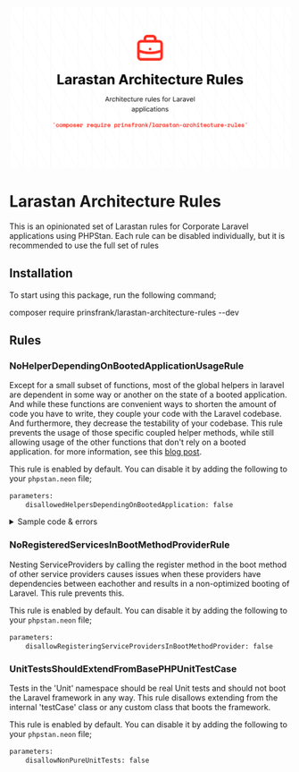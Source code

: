 <picture>
  <source srcset="docs/images/banner_dark.png" media="(prefers-color-scheme: dark)">
  <img src="docs/images/banner_light.png" alt="Banner">
</picture>

# Larastan Architecture Rules

This is an opinionated set of Larastan rules for Corporate Laravel applications using PHPStan. Each rule can be disabled individually, but it is recommended to use the full set of rules

## Installation

To start using this package, run the following command;

composer require prinsfrank/larastan-architecture-rules --dev

## Rules

### NoHelperDependingOnBootedApplicationUsageRule

Except for a small subset of functions, most of the global helpers in laravel are dependent in some way or another on the state of a booted application. And while these functions are convenient ways to shorten the amount of code you have to write, they couple your code with the Laravel codebase. And furthermore, they decrease the testability of your codebase. This rule prevents the usage of those specific coupled helper methods, while still allowing usage of the other functions that don't rely on a booted application. for more information, see this [blog post](https://prinsfrank.nl/2022/09/20/How-to-write-decoupled-unit-tests-in-Laravel).

This rule is enabled by default. You can disable it by adding the following to your `phpstan.neon` file;
```neon
parameters:
    disallowedHelpersDependingOnBootedApplication: false
```

<details>
    <summary>Sample code & errors</summary>

    The following code

    app_path();
    base_path();
    config_path();
    database_path();
    resource_path();
    public_path();
    lang_path();
    storage_path();
    resolve();
    app();
    abort_if();
    abort_unless();
    __();
    trans();
    trans_choice();
    action();
    asset();
    secure_asset();
    route();
    url();
    secure_url();
    redirect();
    to_route();
    back();
    config();
    logger();
    info();
    rescue();
    request();
    old();
    response();
    mix();
    auth();
    cookie();
    encrypt();
    decrypt();
    bcrypt();
    session();
    csrf_token();
    csrf_field();
    broadcast();
    dispatch();
    event();
    policy();
    view();
    validator();
    cache();
    env();
    abort();
    
    Will result in the following errors:
    
    Usage of the global function "app_path" is highly dependent on a booted application and makes this code tightly coupled. Instead, Inject Illuminate\Contracts\Foundation\Application and use method "path".
    Usage of the global function "base_path" is highly dependent on a booted application and makes this code tightly coupled. Instead, Inject Illuminate\Contracts\Foundation\Application and use method "basePath".
    Usage of the global function "config_path" is highly dependent on a booted application and makes this code tightly coupled. Instead, Inject Illuminate\Contracts\Foundation\Application and use method "configPath".
    Usage of the global function "database_path" is highly dependent on a booted application and makes this code tightly coupled. Instead, Inject Illuminate\Contracts\Foundation\Application and use method "databasePath".
    Usage of the global function "resource_path" is highly dependent on a booted application and makes this code tightly coupled. Instead, Inject Illuminate\Contracts\Foundation\Application and use method "resourcePath".
    Usage of the global function "public_path" is highly dependent on a booted application and makes this code tightly coupled. Instead, Inject Illuminate\Contracts\Foundation\Application and use method "publicPath".
    Usage of the global function "lang_path" is highly dependent on a booted application and makes this code tightly coupled. Instead, Inject Illuminate\Contracts\Foundation\Application and use method "langPath".
    Usage of the global function "storage_path" is highly dependent on a booted application and makes this code tightly coupled. Instead, Inject Illuminate\Contracts\Foundation\Application and use method "storagePath".
    Usage of the global function "resolve" is highly dependent on a booted application and makes this code tightly coupled. Instead, Inject Illuminate\Contracts\Foundation\Application and use method "make".
    Usage of the global function "app" is highly dependent on a booted application and makes this code tightly coupled. Instead, Inject Illuminate\Contracts\Foundation\Application and use method "make".
    Usage of the global function "abort_if" is highly dependent on a booted application and makes this code tightly coupled. Instead, Inject Illuminate\Contracts\Foundation\Application and use method "abort" within an if statement.
    Usage of the global function "abort_unless" is highly dependent on a booted application and makes this code tightly coupled. Instead, Inject Illuminate\Contracts\Foundation\Application and use method "abort" within an if statement.
    Usage of the global function "__" is highly dependent on a booted application and makes this code tightly coupled. Instead, Inject Illuminate\Translation\Translator and use method "translate".
    Usage of the global function "trans" is highly dependent on a booted application and makes this code tightly coupled. Instead, Inject Illuminate\Translation\Translator and use method "translate".
    Usage of the global function "trans_choice" is highly dependent on a booted application and makes this code tightly coupled. Instead, Inject Illuminate\Translation\Translator and use method "choice".
    Usage of the global function "action" is highly dependent on a booted application and makes this code tightly coupled. Instead, Inject Illuminate\Contracts\Routing\UrlGenerator and use method "action".
    Usage of the global function "asset" is highly dependent on a booted application and makes this code tightly coupled. Instead, Inject Illuminate\Contracts\Routing\UrlGenerator and use method "asset".
    Usage of the global function "secure_asset" is highly dependent on a booted application and makes this code tightly coupled. Instead, Inject Illuminate\Contracts\Routing\UrlGenerator and use method "asset" with the second parameter set to "true".,
    Usage of the global function "route" is highly dependent on a booted application and makes this code tightly coupled. Instead, Inject Illuminate\Contracts\Routing\UrlGenerator and use method "route".
    Usage of the global function "url" is highly dependent on a booted application and makes this code tightly coupled. Instead, Inject Illuminate\Contracts\Routing\UrlGenerator and use method "url", "current" for the current url, "full" for the full url or "previous" for the previous url.
    Usage of the global function "secure_url" is highly dependent on a booted application and makes this code tightly coupled. Instead, Inject Illuminate\Contracts\Routing\UrlGenerator and use method "url" with the third parameter set to "true".
    Usage of the global function "redirect" is highly dependent on a booted application and makes this code tightly coupled. Instead, Inject Illuminate\Routing\Redirector and use method "to".
    Usage of the global function "to_route" is highly dependent on a booted application and makes this code tightly coupled. Instead, Inject Illuminate\Routing\Redirector and use method "route".
    Usage of the global function "back" is highly dependent on a booted application and makes this code tightly coupled. Instead, Inject Illuminate\Routing\Redirector and use method "back".
    Usage of the global function "config" is highly dependent on a booted application and makes this code tightly coupled. Instead, Inject Illuminate\Config\Repository and use method "all" or "get".
    Usage of the global function "logger" is highly dependent on a booted application and makes this code tightly coupled. Instead, Inject Illuminate\Log\LogManager and use method "debug" or the class itself when currently called without parameters.
    Usage of the global function "info" is highly dependent on a booted application and makes this code tightly coupled. Instead, Inject Illuminate\Log\LogManager and use method "info".
    Usage of the global function "rescue" is highly dependent on a booted application and makes this code tightly coupled. Instead, Inject Illuminate\Contracts\Debug\ExceptionHandler and use method "report" within a try-catch.
    Usage of the global function "request" is highly dependent on a booted application and makes this code tightly coupled. Instead, Inject Illuminate\Http\Request.
    Usage of the global function "old" is highly dependent on a booted application and makes this code tightly coupled. Instead, Inject Illuminate\Http\Request and use method "old".
    Usage of the global function "response" is highly dependent on a booted application and makes this code tightly coupled. Instead, Inject Illuminate\Contracts\Routing\ResponseFactory and use the class itself or method "make" when originally called with arguments.
    Usage of the global function "mix" is highly dependent on a booted application and makes this code tightly coupled. Instead, Inject Illuminate\Foundation\Mix and invoke the class: "$mix()".
    Usage of the global function "auth" is highly dependent on a booted application and makes this code tightly coupled. Instead, Inject Illuminate\Contracts\Auth\Factory and use the class itself or method "guard" when originally called with arguments.
    Usage of the global function "cookie" is highly dependent on a booted application and makes this code tightly coupled. Instead, Inject Illuminate\Contracts\Cookie\Factory and use the class itself or method "make" when originally called with arguments.
    Usage of the global function "encrypt" is highly dependent on a booted application and makes this code tightly coupled. Instead, Inject Illuminate\Encryption\Encrypter and use method "encrypt".
    Usage of the global function "decrypt" is highly dependent on a booted application and makes this code tightly coupled. Instead, Inject Illuminate\Encryption\Encrypter and use method "decrypt".
    Usage of the global function "bcrypt" is highly dependent on a booted application and makes this code tightly coupled. Instead, Inject Illuminate\Hashing\HashManager and use "->driver('bcrypt')->make()".
    Usage of the global function "session" is highly dependent on a booted application and makes this code tightly coupled. Instead, Inject Illuminate\Session\SessionManager and use the class itself or method "get" when originally called with arguments.
    Usage of the global function "csrf_token" is highly dependent on a booted application and makes this code tightly coupled. Instead, Inject Illuminate\Session\SessionManager and use method "token".
    Usage of the global function "csrf_field" is highly dependent on a booted application and makes this code tightly coupled. Instead, Inject Illuminate\Session\SessionManager and use "new HtmlString('<input type="hidden" name="_token" value="' . $sessionManager->token() . '">')".
    Usage of the global function "broadcast" is highly dependent on a booted application and makes this code tightly coupled. Instead, Inject Illuminate\Broadcasting\BroadcastManager and use method "event".
    Usage of the global function "dispatch" is highly dependent on a booted application and makes this code tightly coupled. Instead, Inject Illuminate\Bus\Dispatcher and use method "dispatch".
    Usage of the global function "event" is highly dependent on a booted application and makes this code tightly coupled. Instead, Inject Illuminate\Events\Dispatcher and use method "dispatch".
    Usage of the global function "policy" is highly dependent on a booted application and makes this code tightly coupled. Instead, Inject Illuminate\Contracts\Auth\Access\Gate and use method "getPolicyFor".
    Usage of the global function "view" is highly dependent on a booted application and makes this code tightly coupled. Instead, Inject Illuminate\Contracts\View\Factory and use method "make".
    Usage of the global function "validator" is highly dependent on a booted application and makes this code tightly coupled. Instead, Inject Illuminate\Validation\Factory and use method "make".
    Usage of the global function "cache" is highly dependent on a booted application and makes this code tightly coupled. Instead, Inject Illuminate\Cache\CacheManager and use method "get".
    Usage of the global function "env" is highly dependent on a booted application and makes this code tightly coupled. Instead, Set the environment key in a configuration file so configuration caching doesn't break your application, inject Illuminate\Config\Repository and use method "get".
    Usage of the global function "abort" is highly dependent on a booted application and makes this code tightly coupled. Instead, Inject Illuminate\Contracts\Foundation\Application and use method "abort".
</details>

### NoRegisteredServicesInBootMethodProviderRule

Nesting ServiceProviders by calling the register method in the boot method of other service providers causes issues when these providers have dependencies between eachother and results in a non-optimized booting of Laravel. This rule prevents this.

This rule is enabled by default. You can disable it by adding the following to your `phpstan.neon` file;
```neon
parameters:
    disallowRegisteringServiceProvidersInBootMethodProvider: false
```

### UnitTestsShouldExtendFromBasePHPUnitTestCase

Tests in the 'Unit' namespace should be real Unit tests and should not boot the Laravel framework in any way. This rule disallows extending from the internal 'testCase' class or any custom class that boots the framework.

This rule is enabled by default. You can disable it by adding the following to your `phpstan.neon` file;
```neon
parameters:
    disallowNonPureUnitTests: false
```
